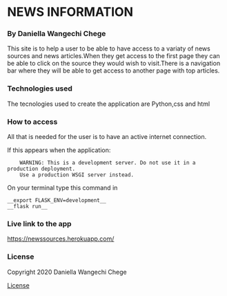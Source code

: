 # NEWS INFORMATION

### By Daniella Wangechi Chege

This site is to help a user to be able to have access to a variaty of news sources and news articles.When they get access to the first page they can be able to click on the source they would wish to visit.There is a navigation bar where they will be able to get access to another page with top articles.

### Technologies used
The tecnologies used to create the application are Python,css and html

### How to access
All that is needed for the user is to have an active internet connection.

If  this appears when the application: 

        WARNING: This is a development server. Do not use it in a production deployment.
        Use a production WSGI server instead.

On your terminal type this command in 

    __export FLASK_ENV=development__   
    __flask run__

### Live link to the app

https://newssources.herokuapp.com/

### License
Copyright 2020 Daniella Wangechi Chege

[License](Password-Locker/License)